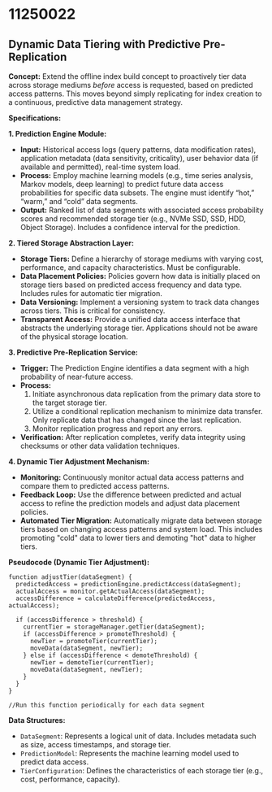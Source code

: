 # 11250022

## Dynamic Data Tiering with Predictive Pre-Replication

**Concept:** Extend the offline index build concept to proactively tier data across storage mediums *before* access is requested, based on predicted access patterns. This moves beyond simply replicating for index creation to a continuous, predictive data management strategy.

**Specifications:**

**1. Prediction Engine Module:**

*   **Input:** Historical access logs (query patterns, data modification rates), application metadata (data sensitivity, criticality), user behavior data (if available and permitted), real-time system load.
*   **Process:** Employ machine learning models (e.g., time series analysis, Markov models, deep learning) to predict future data access probabilities for specific data subsets.  The engine must identify “hot,” “warm,” and “cold” data segments.
*   **Output:** Ranked list of data segments with associated access probability scores and recommended storage tier (e.g., NVMe SSD, SSD, HDD, Object Storage). Includes a confidence interval for the prediction.

**2. Tiered Storage Abstraction Layer:**

*   **Storage Tiers:** Define a hierarchy of storage mediums with varying cost, performance, and capacity characteristics.  Must be configurable.
*   **Data Placement Policies:** Policies govern how data is initially placed on storage tiers based on predicted access frequency and data type.  Includes rules for automatic tier migration.
*   **Data Versioning:** Implement a versioning system to track data changes across tiers. This is critical for consistency.
*   **Transparent Access:** Provide a unified data access interface that abstracts the underlying storage tier. Applications should not be aware of the physical storage location.

**3. Predictive Pre-Replication Service:**

*   **Trigger:** The Prediction Engine identifies a data segment with a high probability of near-future access.
*   **Process:**
    1.  Initiate asynchronous data replication from the primary data store to the target storage tier.
    2.  Utilize a conditional replication mechanism to minimize data transfer. Only replicate data that has changed since the last replication.
    3.  Monitor replication progress and report any errors.
*   **Verification:** After replication completes, verify data integrity using checksums or other data validation techniques.

**4. Dynamic Tier Adjustment Mechanism:**

*   **Monitoring:** Continuously monitor actual data access patterns and compare them to predicted access patterns.
*   **Feedback Loop:** Use the difference between predicted and actual access to refine the prediction models and adjust data placement policies.
*   **Automated Tier Migration:** Automatically migrate data between storage tiers based on changing access patterns and system load. This includes promoting "cold" data to lower tiers and demoting "hot" data to higher tiers.

**Pseudocode (Dynamic Tier Adjustment):**

```
function adjustTier(dataSegment) {
  predictedAccess = predictionEngine.predictAccess(dataSegment);
  actualAccess = monitor.getActualAccess(dataSegment);
  accessDifference = calculateDifference(predictedAccess, actualAccess);

  if (accessDifference > threshold) {
    currentTier = storageManager.getTier(dataSegment);
    if (accessDifference > promoteThreshold) {
      newTier = promoteTier(currentTier);
      moveData(dataSegment, newTier);
    } else if (accessDifference < demoteThreshold) {
      newTier = demoteTier(currentTier);
      moveData(dataSegment, newTier);
    }
  }
}

//Run this function periodically for each data segment
```

**Data Structures:**

*   `DataSegment`: Represents a logical unit of data. Includes metadata such as size, access timestamps, and storage tier.
*   `PredictionModel`: Represents the machine learning model used to predict data access.
*   `TierConfiguration`: Defines the characteristics of each storage tier (e.g., cost, performance, capacity).